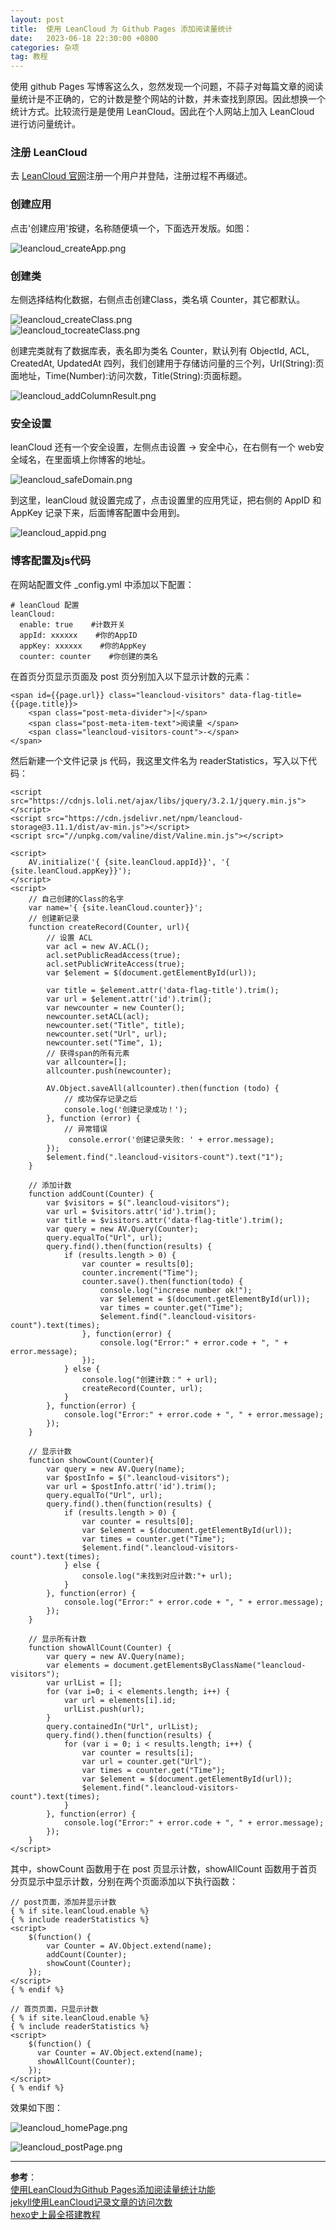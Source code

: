 ```yaml
---
layout: post
title:  使用 LeanCloud 为 Github Pages 添加阅读量统计
date:   2023-06-18 22:30:00 +0800
categories: 杂项
tag: 教程
---
```


<!--
* content
{:toc}
-->

使用 github Pages 写博客这么久，忽然发现一个问题，不蒜子对每篇文章的阅读量统计是不正确的，它的计数是整个网站的计数，并未查找到原因。因此想换一个统计方式。比较流行是是使用 LeanCloud。因此在个人网站上加入 LeanCloud 进行访问量统计。  

### 注册 LeanCloud

去 [LeanCloud 官网](https://www.leancloud.cn/)注册一个用户并登陆，注册过程不再缀述。  

### 创建应用

点击'创建应用'按键，名称随便填一个，下面选开发版。如图：  

![leancloud_createApp.png]({{site.baseurl}}/styles/images/githubPages/leancloud_createApp.png)

### 创建类

左侧选择结构化数据，右侧点击创建Class，类名填 Counter，其它都默认。  

![leancloud_createClass.png]({{site.baseurl}}/styles/images/githubPages/leancloud_createClass.png)  
![leancloud_tocreateClass.png]({{site.baseurl}}/styles/images/githubPages/leancloud_tocreateClass.png)  

创建完类就有了数据库表，表名即为类名 Counter，默认列有 ObjectId, ACL, CreatedAt, UpdatedAt 四列，我们创建用于存储访问量的三个列，Url(String):页面地址，Time(Number):访问次数，Title(String):页面标题。  

![leancloud_addColumnResult.png]({{site.baseurl}}/styles/images/githubPages/leancloud_addColumnResult.png)  

### 安全设置

leanCloud 还有一个安全设置，左侧点击设置 -> 安全中心，在右侧有一个 web安全域名，在里面填上你博客的地址。  

![leancloud_safeDomain.png]({{site.baseurl}}/styles/images/githubPages/leancloud_safeDomain.png)  

到这里，leanCloud 就设置完成了，点击设置里的应用凭证，把右侧的 AppID 和 AppKey 记录下来，后面博客配置中会用到。  

![leancloud_appid.png]({{site.baseurl}}/styles/images/githubPages/leancloud_appid.png)  

### 博客配置及js代码

在网站配置文件 _config.yml 中添加以下配置：  

```
# leanCloud 配置
leanCloud:
  enable: true    #计数开关
  appId: xxxxxx    #你的AppID
  appKey: xxxxxx    #你的AppKey
  counter: counter    #你创建的类名
```

在首页分页显示页面及 post 页分别加入以下显示计数的元素：  

```
<span id={{page.url}} class="leancloud-visitors" data-flag-title={{page.title}}>
    <span class="post-meta-divider">|</span>
    <span class="post-meta-item-text">阅读量 </span>
    <span class="leancloud-visitors-count">-</span>
</span>
```

然后新建一个文件记录 js 代码，我这里文件名为 readerStatistics，写入以下代码：  

```
<script src="https://cdnjs.loli.net/ajax/libs/jquery/3.2.1/jquery.min.js"></script>
<script src="https://cdn.jsdelivr.net/npm/leancloud-storage@3.11.1/dist/av-min.js"></script>
<script src="//unpkg.com/valine/dist/Valine.min.js"></script>

<script>
    AV.initialize('{ {site.leanCloud.appId}}', '{ {site.leanCloud.appKey}}');
</script>
<script>
    // 自己创建的Class的名字
    var name='{ {site.leanCloud.counter}}';
    // 创建新记录
    function createRecord(Counter, url){
        // 设置 ACL
        var acl = new AV.ACL();
        acl.setPublicReadAccess(true);
        acl.setPublicWriteAccess(true);
        var $element = $(document.getElementById(url));

        var title = $element.attr('data-flag-title').trim();
        var url = $element.attr('id').trim();
        var newcounter = new Counter();
        newcounter.setACL(acl);
        newcounter.set("Title", title);
        newcounter.set("Url", url);
        newcounter.set("Time", 1);
        // 获得span的所有元素
        var allcounter=[];
        allcounter.push(newcounter);

        AV.Object.saveAll(allcounter).then(function (todo) {
            // 成功保存记录之后
            console.log('创建记录成功！');
        }, function (error) {
            // 异常错误 
             console.error('创建记录失败: ' + error.message);
        });
        $element.find(".leancloud-visitors-count").text("1");
    }

    // 添加计数
    function addCount(Counter) {
        var $visitors = $(".leancloud-visitors");
        var url = $visitors.attr('id').trim();
        var title = $visitors.attr('data-flag-title').trim();
        var query = new AV.Query(Counter);
        query.equalTo("Url", url);
        query.find().then(function(results) {
            if (results.length > 0) {
                var counter = results[0];
                counter.increment("Time");
                counter.save().then(function(todo) {
                    console.log("increse number ok!");
                    var $element = $(document.getElementById(url));
                    var times = counter.get("Time");
                    $element.find(".leancloud-visitors-count").text(times);
                }, function(error) {
                    console.log("Error:" + error.code + ", " + error.message);
                });
            } else {
                console.log("创建计数：" + url);
                createRecord(Counter, url);
            }
        }, function(error) {
            console.log("Error:" + error.code + ", " + error.message);
        });
    }

    // 显示计数
    function showCount(Counter){
        var query = new AV.Query(name);
        var $postInfo = $(".leancloud-visitors");
        var url = $postInfo.attr('id').trim();
        query.equalTo("Url", url);
        query.find().then(function(results) {
            if (results.length > 0) {
                var counter = results[0];
                var $element = $(document.getElementById(url));
                var times = counter.get("Time");
                $element.find(".leancloud-visitors-count").text(times);
            } else {
                console.log("未找到对应计数:"+ url);
            }
        }, function(error) {
            console.log("Error:" + error.code + ", " + error.message);
        });
    }
    
    // 显示所有计数
    function showAllCount(Counter) {
        var query = new AV.Query(name);
        var elements = document.getElementsByClassName("leancloud-visitors");
        var urlList = [];
        for (var i=0; i < elements.length; i++) {
            var url = elements[i].id;
            urlList.push(url);
        }
        query.containedIn("Url", urlList);
        query.find().then(function(results) {
            for (var i = 0; i < results.length; i++) {
                var counter = results[i];
                var url = counter.get("Url");
                var times = counter.get("Time");
                var $element = $(document.getElementById(url));
                $element.find(".leancloud-visitors-count").text(times);
            }
        }, function(error) {
            console.log("Error:" + error.code + ", " + error.message);
        });
    }
</script>
```

其中，showCount 函数用于在 post 页显示计数，showAllCount 函数用于首页分页显示中显示计数，分别在两个页面添加以下执行函数：  

```
// post页面，添加并显示计数
{ % if site.leanCloud.enable %}
{ % include readerStatistics %}
<script>
    $(function() {
        var Counter = AV.Object.extend(name);
        addCount(Counter);
        showCount(Counter);
    });
</script>
{ % endif %}

// 首页页面，只显示计数
{ % if site.leanCloud.enable %}
{ % include readerStatistics %}
<script>
    $(function() {
      var Counter = AV.Object.extend(name);
      showAllCount(Counter);
    });
</script>
{ % endif %}
```

效果如下图：  

![leancloud_homePage.png]({{site.baseurl}}/styles/images/githubPages/leancloud_homePage.png)  

![leancloud_postPage.png]({{site.baseurl}}/styles/images/githubPages/leancloud_postPage.png)  

---
**参考**：  
[使用LeanCloud为Github Pages添加阅读量统计功能](https://zhuanlan.zhihu.com/p/353378112)  
[jekyll使用LeanCloud记录文章的访问次数](https://priesttomb.github.io/%E6%97%A5%E5%B8%B8/2017/11/06/jekyll%E4%BD%BF%E7%94%A8LeanCloud%E8%AE%B0%E5%BD%95%E6%96%87%E7%AB%A0%E7%9A%84%E8%AE%BF%E9%97%AE%E6%AC%A1%E6%95%B0/)  
[hexo史上最全搭建教程](http://www.5ityx.com/cate117/85430.html)  
